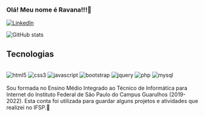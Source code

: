 ### Olá! Meu nome é Ravana!!!💚 

[![LinkedIn](https://img.shields.io/badge/LinkedIn-0077B5?style=for-the-badge&logo=linkedin&logoColor=white)](https://www.linkedin.com/in/ravana-fran%C3%A7a-1bb118204/)


![GitHub stats](https://github-readme-stats.vercel.app/api?username=RavanaF&show_icons=true&theme=tokyonight)

## Tecnologias

<div style="display: inline_blanck"></br>
    <img algin="center" alt="html5" src="https://img.shields.io/badge/HTML5-E34F26?style=for-the-badge&logo=html5&logoColor=white">
    <img algin="center" alt="css3" src="https://img.shields.io/badge/CSS3-1572B6?style=for-the-badge&logo=css3&logoColor=white">
    <img algin="center" alt="javascript" src="https://img.shields.io/badge/JavaScript-F7DF1E?style=for-the-badge&logo=javascript&logoColor=black">
    <img algin="center" alt="bootstrap" src="https://img.shields.io/badge/Bootstrap-563D7C?style=for-the-badge&logo=bootstrap&logoColor=white">
    <img algin="center" alt="jquery" src="https://img.shields.io/badge/jQuery-0769AD?style=for-the-badge&logo=jquery&logoColor=white">
    <img algin="center" alt="php" src="https://img.shields.io/badge/PHP-777BB4?style=for-the-badge&logo=php&logoColor=white">
    <img algin="center" alt="mysql" src="https://img.shields.io/badge/MySQL-005C84?style=for-the-badge&logo=mysql&logoColor=white">
</div>
</br>
Sou formada no Ensino Médio Integrado ao Técnico de Informática para Internet do Instituto Federal de São Paulo do Campus Guarulhos (2019-2022). Esta conta foi utilizada para guardar alguns projetos e atividades que realizei no IFSP.💚
